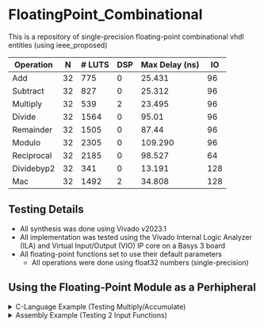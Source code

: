 # FloatingPoint_Combinational
This is a repository of single-precision floating-point combinational vhdl entities (using ieee_proposed) 


| Operation     | N  | # LUTS         | DSP   | Max Delay (ns)  | IO |
| ------------- | -- | -------------- | ----- | --------------- | -- | 
| Add           | 32 | 775            | 0     | 25.431          | 96 |
| Subtract      | 32 | 827            | 0     | 25.312          | 96 |
| Multiply      | 32 | 539            | 2     | 23.495          | 96 |
| Divide        | 32 | 1564           | 0     | 95.01           | 96 |
| Remainder     | 32 | 1505           | 0     | 87.44           | 96 |
| Modulo        | 32 | 2305           | 0     | 109.290         | 96 |
| Reciprocal    | 32 | 2185           | 0     | 98.527          | 64 |
| Dividebyp2    | 32 | 341            | 0     | 13.191          |128 |
| Mac           | 32 | 1492           | 2     | 34.808          |128 |


## Testing Details
+ All synthesis was done using Vivado v2023.1
+ All implementation was tested using the Vivado Internal Logic Analyzer (ILA) and Virtual Input/Output (VIO) IP core on a Basys 3 board
+ All floating-point functions set to use their default parameters
    + All operations were done using float32 numbers (single-precision) 

## Using the Floating-Point Module as a Perhipheral 
<details>
  <summary>C-Language Example (Testing Multiply/Accumulate)</summary>

```
#include <stdint.h>

#define PERIPH_32              (volatile uint32_t*)
#define PORT_0_ADDR         (* (PERIPH_32 0x00000FF0 )) 

#define F_A         (* (PERIPH_32 0x00000FF1 )) 
#define F_B         (* (PERIPH_32 0x00000FF2 )) 
#define F_C         (* (PERIPH_32 0x00000FF5 )) 
#define F_R         (* (PERIPH_32 0x00000FE1 )) 
#define F_STAT         (* (PERIPH_32 0x00000FE2 )) 
#define F_CTRL         (* (PERIPH_32 0x00000FF3 )) 
#define F_CYCLES         (* (PERIPH_32 0x00000FF4 )) 

int get_result(int A, int B, int C){ 

    if((F_STAT && 0x01) == 1){ 
        while((F_STAT && 0x02) != 1){ }
    }   

    F_A = A;
    F_B = B;
    F_C = C;
    
    // set enable
    F_CTRL = 0x00000001;
    int poll = 1;
    int stat, result;

    while(poll == 1) {
        stat = F_STAT && 0b00000001; // o_done HIGH?
        if(stat == 1){ 
            result = F_R;
            poll = 0;
        }   
    }   
    PORT_0_ADDR = result;
    F_CTRL = 0x00000002;
    F_CTRL = 0x00000000;
    
    return 0;
}

int main() {

    F_CYCLES = 0x00000008;

    int a, b, c, result;

    while(1){
        // P1 
        a = 0x41A40000;
        b = 0x420F0000;
        c = 0x40200000;
        get_result(a, b, c);

        // P2
        a = 0xC20F0000;
        b = 0x41A40000;
        c = 0x40200000;
        get_result(a, b, c);

        // P3
        a = 0x420F0000;
        b = 0x41B40000;
        c = 0x40200000;
        get_result(a, b, c);

        // P4
        a = 0x41460000;
        b = 0xC0B00000;
        c = 0x40200000;
        get_result(a, b, c);

        // P5 
        a = 0xC1460000;
        b = 0x40B00000;
        c = 0x40200000;
        get_result(a, b, c);
    }

    return 0;
}
```
    
</details>
<details>
  <summary>Assembly Example (Testing 2 Input Functions)</summary>
    
```

.text
.globl _start


.equ F_A, 0xFF1
.equ F_B, 0xFF2
.equ F_RESULT, 0xFE1
.equ F_STAT, 0xFE2
.equ F_CTL, 0xFF3
.equ EN, 0x01
.equ DONE_CLEAR, 0x02
.equ A1, 0x41A40000             # 20.5 float32
.equ B1, 0x420F0000             # 35.75 float32 

.equ A2, 0xC20F0000             # -35.75 
.equ B2, 0x41A40000             # 20.5

.equ A3, 0x420F0000             # 35.75
.equ B3, 0x41B40000             # 22.5

.equ A4, 0x41460000             # 12.375 
.equ B4, 0xC0B00000             # -5.5

.equ A5, 0xC1460000             # -12.375
.equ B5, 0x40B00000             # 5.5

_start :
    # constants
    li s3, DONE_CLEAR          # 0b10 
    li t4, F_CTL
    li t5, F_STAT
    li t6, F_RESULT
    addi t3,x0,1                

    # set input ctrl addresses to registers
    li a0, F_A 
    li a1, F_B


_p1:
    # load inputs
    li a4, A1
    li a5, B1
    call _set_and_poll
    j _p2

_p2:
    # load inputs
    li a4, A2
    li a5, B2
    call _set_and_poll
    j _p3

_p3:
    # load inputs
    li a4, A3
    li a5, B3
    call _set_and_poll
    j _p4

_p4:
    # load inputs
    li a4, A4
    li a5, B4
    call _set_and_poll
    j _p5

_p5:
    # load inputs
    li a4, A5
    li a5, B5
    call _set_and_poll
    j _p1


_set_and_poll:
    sw a4, 0(a0)               # set F_A 
    sw a5, 0(a1)               # set F_B

    sw t3, 0(t4)               # update F_CTRL to 0b01
    lb a6, 0(t5)               # load F_STAT 
    bltu a6, t3, _set_and_poll

    lw a2, 0(t6)               # load 0xFE1 (f_R) to t0
    sw s3, 0(t4)               # update F_CTRL to 0b01

    ret 

.section .rodata
```
</details>
